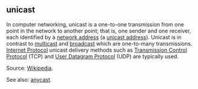 ## unicast

<p class="c8"><span>In </span><span>computer networking</span><span>, unicast is a </span><span>one-to-one transmission</span><span>&nbsp;from one point in the network to another point; that is, one sender and one receiver, each identified by a </span><span class="c2"><a class="c3" href="#h.v9gosdu5b7z5">network address</a></span><span>&nbsp;(a </span><span class="c2"><a class="c3" href="#h.2p49ftuui3ug">unicast address</a></span><span>). </span><span>Unicast is in contrast to </span><span class="c2"><a class="c3" href="#h.nopxfdr8qtr6">multicast</a></span><span>&nbsp;and </span><span class="c2"><a class="c3" href="#h.s1uti8f9ufsv">broadcast</a></span><span>&nbsp;which are one-to-many transmissions. </span><span class="c2"><a class="c3" href="#h.jmao5ngtvqnm">Internet Protocol</a></span><span>&nbsp;unicast delivery methods such as </span><span class="c2"><a class="c3" href="#h.4wb0yz8sizvi">Transmission Control Protocol</a></span><span>&nbsp;(TCP) and </span><span class="c2"><a class="c3" href="#h.di36optpv6sl">User Datagram Protocol</a></span><span class="c0">&nbsp;(UDP) are typically used.</span></p><p class="c8"><span>Source: </span><span class="c2"><a class="c3" href="https://www.google.com/url?q=https://en.wikipedia.org/wiki/Unicast&amp;sa=D&amp;source=editors&amp;ust=1706779842902709&amp;usg=AOvVaw38QHgM3mhzl4vyZmjtbS3F">Wikipedia</a></span><span class="c0">.</span></p><p class="c8"><span>See also: </span><span class="c2"><a class="c3" href="#h.adr8osyk2zcx">anycast</a></span><span class="c0">.</span></p>

